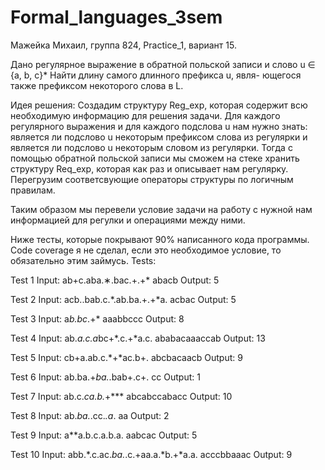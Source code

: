 # Formal_languages_3sem

Мажейка Михаил, группа 824, Practice_1, вариант 15.

Дано регулярное выражение в обратной польской записи и слово u ∈ {a, b, c}* Найти длину самого длинного префикса u, явля-
ющегося также префиксом некоторого слова в L.

Идея решения:
Создадим структуру Reg_exp, которая содержит всю необходимую информацию для решения задачи. Для каждого
регулярного выражения и для каждого подслова u нам нужно знать: является ли подслово u некоторым префиксом слова из регулярки и 
является ли подслово u некоторым словом из регулярки.
Тогда с помощью обратной польской записи мы сможем на стеке хранить структуру Req_exp, которая как раз и описывает нам регулярку.
Перегрузим соответсвующие операторы структуры по логичным правилам.

Таким образом мы перевели условие задачи на работу с нужной нам информацией для регулки и операциями между ними.

Ниже тесты, которые покрывают 90% написанного кода программы.
Code coverage я не сделал, если это необходимое условие, то обязательно этим займусь.
Tests:

Test 1
Input:
ab+c.aba.∗.bac.+.+*
abacb
Output:
5



Test 2
Input:
acb..bab.c.*.ab.ba.+.+*a.
acbac
Output:
5


Test 3
Input:
a*b.bc*.+*
aaabbccc
Output:
8



Test 4
Input:
ab.*a.c.a*bc+*.c.+*a.c.
ababacaaaccab
Output:
13



Test 5
Input:
cb+a.ab.c.*+*ac.b+.
abcbacaacb
Output:
9



Test 6
Input:
ab.ba.+*ba.*.bab+.c+.
cc
Output:
1



Test 7
Input:
ab.c.*ca.b.*+***
abcabccabacc
Output:
10



Test 8
Input:
ab.*ba.*.cc.*.a*.
aa
Output:
2


Test 9
Input:
a**a.b.c.a.b.a.
aabcac
Output:
5


Test 10
Input:
abb.*.c.ac.*ba.*.c.+aa.a.*b.+*a.a.
acccbbaaac
Output:
9
